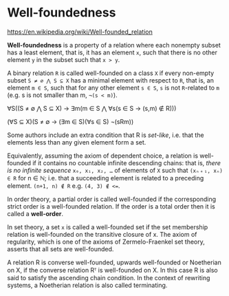 # Well-foundedness

https://en.wikipedia.org/wiki/Well-founded_relation

**Well-foundedness** is a property of a relation where each nonempty subset has a least element, that is, it has an element `x`, such that there is no other element `y` in the subset such that `x > y`.

A binary relation `R` is called well-founded on a class `X` if every non-empty subset `S ≠ ∅ ⋀ S ⊆ X` has a minimal element with respect to `R`, that is, an element `m ∈ S`, such that for any other element `s ∈ S`, `s` is not `R`-related to `m` (e.g. s is not smaller than m, `¬(s < m)`).

∀S((S ≠ ∅ ⋀ S ⊆ X) ->
  ∃m(m ∈ S ⋀
    ∀s(s ∈ S -> (s,m) ∉ R)))

(∀S ⊆ X)(S ≠ ∅ -> (∃m ∈ S)(∀s ∈ S) ¬(sRm))


Some authors include an extra condition that R is *set-like*, i.e. that the elements less than any given element form a set.

Equivalently, assuming the axiom of dependent choice, a relation is well-founded if it contains no countable infinite descending chains: that is, *there is no infinite sequence* `x₀, x₁, x₂, …` of elements of `X` such that 
`(xₙ﹢₁, xₙ) ∈ R` for n ∈ ℕ; i.e. that a succeeding element is related to a preceding element. `(n+1, n) ∉ R` e.g. `(4, 3) ∉ <=`.

In order theory, a partial order is called well-founded if the corresponding strict order is a well-founded relation. If the order is a total order then it is called a **well-order**.

In set theory, a set `x` is called a well-founded set if the set membership relation is well-founded on the transitive closure of x. The axiom of regularity, which is one of the axioms of Zermelo-Fraenkel set theory, asserts that all sets are well-founded.

A relation R is converse well-founded, upwards well-founded or Noetherian on X, if the converse relation Rᵀ is well-founded on X. In this case R is also said to satisfy the ascending chain condition. In the context of rewriting systems, a Noetherian relation is also called terminating.
